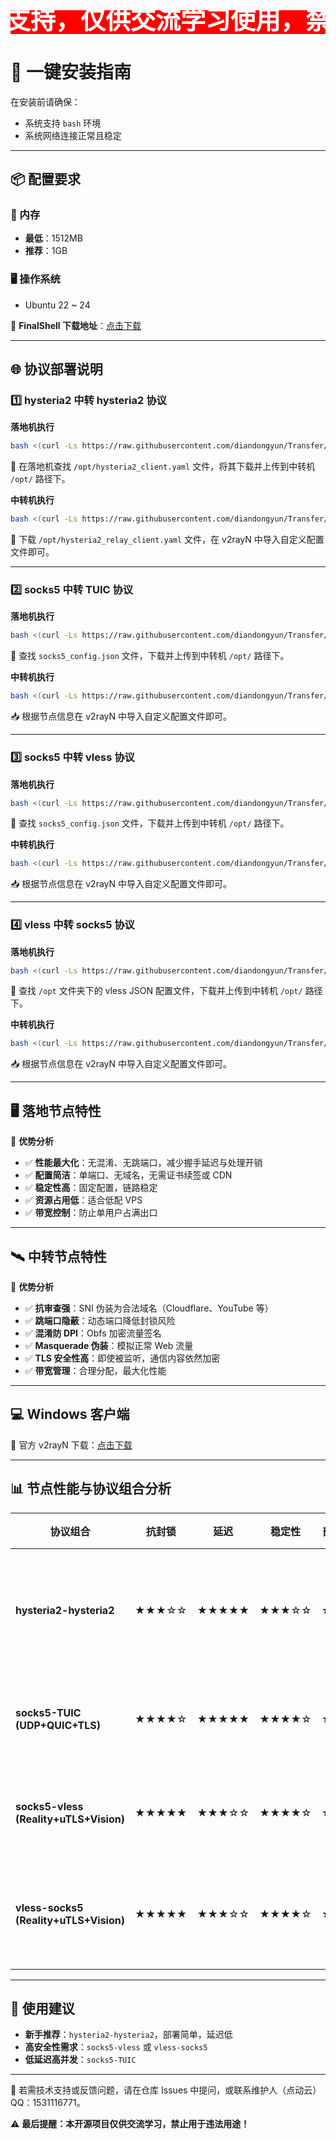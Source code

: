 <svg xmlns="http://www.w3.org/2000/svg" width="1600" height="120">
  <rect width="1600" height="120" fill="#FF0000"/>
  <text x="50%" y="50%" dominant-baseline="middle" text-anchor="middle" font-size="40" fill="#FFFFFF" font-weight="bold">
    🚨 本开源项目由点动云独家提供技术支持，仅供交流学习使用，禁止用于违法用途，请各位自行遵守 🚨
  </text>
</svg>









# 🚀 一键安装指南
在安装前请确保：
- 系统支持 `bash` 环境
- 系统网络连接正常且稳定

---

## 📦 配置要求  
### 💾 内存  
- **最低**：1512MB  
- **推荐**：1GB

### 🖥 操作系统  
- Ubuntu 22 ~ 24  

🔗 **FinalShell 下载地址**：[点击下载](https://dl.hostbuf.com/finalshell3/finalshell_windows_x64.exe)

---

## 🌐 协议部署说明

### 1️⃣ hysteria2 中转 hysteria2 协议
**落地机执行**  
```bash
bash <(curl -Ls https://raw.githubusercontent.com/diandongyun/Transfer/blob/main/hysteria2-hysteria2/destination-node.sh)
```
📂 在落地机查找 `/opt/hysteria2_client.yaml` 文件，将其下载并上传到中转机 `/opt/` 路径下。

**中转机执行**  
```bash
bash <(curl -Ls https://raw.githubusercontent.com/diandongyun/Transfer/blob/main/hysteria2-hysteria2/relay-node.sh)
```
📂 下载 `/opt/hysteria2_relay_client.yaml` 文件，在 v2rayN 中导入自定义配置文件即可。

---

### 2️⃣ socks5 中转 TUIC 协议
**落地机执行**  
```bash
bash <(curl -Ls https://raw.githubusercontent.com/diandongyun/Transfer/blob/main/socks5-TUIC/socks5.sh)
```
📂 查找 `socks5_config.json` 文件，下载并上传到中转机 `/opt/` 路径下。

**中转机执行**  
```bash
bash <(curl -Ls https://raw.githubusercontent.com/diandongyun/Transfer/blob/main/socks5-TUIC/TUIC.sh)
```
📥 根据节点信息在 v2rayN 中导入自定义配置文件即可。

---

### 3️⃣ socks5 中转 vless 协议
**落地机执行**  
```bash
bash <(curl -Ls https://raw.githubusercontent.com/diandongyun/Transfer/blob/main/socks5-vless/socks5.sh)
```
📂 查找 `socks5_config.json` 文件，下载并上传到中转机 `/opt/` 路径下。

**中转机执行**  
```bash
bash <(curl -Ls https://raw.githubusercontent.com/diandongyun/Transfer/blob/main/socks5-vless/vless.sh)
```
📥 根据节点信息在 v2rayN 中导入自定义配置文件即可。

---

### 4️⃣ vless 中转 socks5 协议
**落地机执行**  
```bash
bash <(curl -Ls https://raw.githubusercontent.com/diandongyun/Transfer/blob/main/vless-socks5/vless.sh)
```
📂 查找 `/opt` 文件夹下的 vless JSON 配置文件，下载并上传到中转机 `/opt/` 路径下。

**中转机执行**  
```bash
bash <(curl -Ls https://raw.githubusercontent.com/diandongyun/Transfer/blob/main/vless-socks5/socks5.sh)
```
📥 根据节点信息在 v2rayN 中导入自定义配置文件即可。

---

## 🖥 落地节点特性
🌟 **优势分析**  
- ✅ **性能最大化**：无混淆、无跳端口，减少握手延迟与处理开销  
- ✅ **配置简洁**：单端口、无域名，无需证书续签或 CDN  
- ✅ **稳定性高**：固定配置，链路稳定  
- ✅ **资源占用低**：适合低配 VPS  
- ✅ **带宽控制**：防止单用户占满出口  

---

## 🛰 中转节点特性
🌟 **优势分析**  
- ✅ **抗审查强**：SNI 伪装为合法域名（Cloudflare、YouTube 等）  
- ✅ **跳端口隐蔽**：动态端口降低封锁风险  
- ✅ **混淆防 DPI**：Obfs 加密流量签名  
- ✅ **Masquerade 伪装**：模拟正常 Web 流量  
- ✅ **TLS 安全性高**：即使被监听，通信内容依然加密  
- ✅ **带宽管理**：合理分配，最大化性能  

---

## 💻 Windows 客户端
🔗 官方 v2rayN 下载：[点击下载](https://github.com/Firefly-xui/hysteria2-hysteria2/releases/download/hysteria2-hysteria2/v2rayN-windows-64.zip)

---

## 📊 节点性能与协议组合分析

| 协议组合                              | 抗封锁   | 延迟    | 稳定性   | 部署复杂度 | 适用建议                     |
| ------------------------------------- | ------- | ------- | ------- | --------- | ---------------------------- |
| **hysteria2-hysteria2**               | ★★★☆☆   | ★★★★★   | ★★★☆☆   | ★★★★☆     | 稳定直播、低延迟、低卡顿场景 |
| **socks5-TUIC (UDP+QUIC+TLS)**        | ★★★★☆   | ★★★★★   | ★★★★☆   | ★★★★★     | 游戏、直播等低延迟场景       |
| **socks5-vless (Reality+uTLS+Vision)**| ★★★★★   | ★★★☆☆   | ★★★★☆   | ★★☆☆☆     | 高安全性、长期稳定场景       |
| **vless-socks5 (Reality+uTLS+Vision)**| ★★★★★   | ★★★☆☆   | ★★★★☆   | ★★☆☆☆     | 高安全性、跨平台兼容场景     |

---

## 📌 使用建议
- **新手推荐**：`hysteria2-hysteria2`，部署简单，延迟低  
- **高安全性需求**：`socks5-vless` 或 `vless-socks5`  
- **低延迟高并发**：`socks5-TUIC`  

---

📌 若需技术支持或反馈问题，请在仓库 Issues 中提问，或联系维护人（点动云）QQ：1531116771。

⚠️ **最后提醒：本开源项目仅供交流学习，禁止用于违法用途！**


